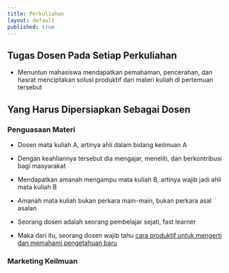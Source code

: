 ```yaml
---
title: Perkuliahan
layout: default
published: true
---
```

## Tugas Dosen Pada Setiap Perkuliahan
- Menuntun mahasiswa mendapatkan pemahaman, pencerahan, dan hasrat menciptakan solusi produktif dari materi kuliah di pertemuan tersebut

## Yang Harus Dipersiapkan Sebagai Dosen

### Penguasaan Materi

- Dosen mata kuliah A, artinya ahli dalam bidang keilmuan A 
- Dengan keahliannya tersebut dia mengajar, meneliti, dan berkontribusi bagi masyarakat 
- Mendapatkan amanah mengampu mata kuliah B, artinya wajib jadi ahli mata kuliah B 
- Amanah mata kuliah bukan perkara main-main, bukan perkara asal asalan 


- Seorang dosen adalah seorang pembelajar sejati, fast learner
- Maka dari itu, seorang dosen wajib tahu [cara produktif untuk mengerti dan memahami pengetahuan baru](/blog/cara-produktif-memahami-pengetahuan-baru)

### Marketing Keilmuan
